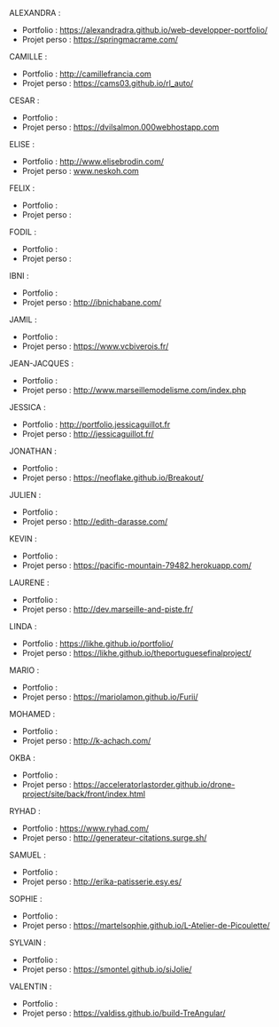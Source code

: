 ALEXANDRA :
* Portfolio : https://alexandradra.github.io/web-developper-portfolio/
* Projet perso : https://springmacrame.com/

CAMILLE :
* Portfolio : http://camillefrancia.com
* Projet perso : https://cams03.github.io/rl_auto/

CESAR :
* Portfolio :
* Projet perso : https://dvilsalmon.000webhostapp.com

ELISE :
* Portfolio : http://www.elisebrodin.com/
* Projet perso : www.neskoh.com

FELIX :
* Portfolio :
* Projet perso :

FODIL :
* Portfolio :
* Projet perso :

IBNI :
* Portfolio :
* Projet perso : http://ibnichabane.com/

JAMIL :
* Portfolio :
* Projet perso : https://www.vcbiverois.fr/

JEAN-JACQUES  :
* Portfolio :
* Projet perso : http://www.marseillemodelisme.com/index.php

JESSICA :
* Portfolio : http://portfolio.jessicaguillot.fr
* Projet perso : http://jessicaguillot.fr/

JONATHAN :
* Portfolio :
* Projet perso : https://neoflake.github.io/Breakout/ 

JULIEN :
* Portfolio :
* Projet perso : http://edith-darasse.com/

KEVIN :
* Portfolio :
* Projet perso : https://pacific-mountain-79482.herokuapp.com/

LAURENE :
* Portfolio :
* Projet perso : http://dev.marseille-and-piste.fr/

LINDA :
* Portfolio :  https://likhe.github.io/portfolio/
* Projet perso : https://likhe.github.io/theportuguesefinalproject/

MARIO :
* Portfolio :
* Projet perso : https://mariolamon.github.io/Furii/

MOHAMED :
* Portfolio :
* Projet perso : http://k-achach.com/

OKBA :
* Portfolio :
* Projet perso : https://acceleratorlastorder.github.io/drone-project/site/back/front/index.html

RYHAD :
* Portfolio : https://www.ryhad.com/
* Projet perso : http://generateur-citations.surge.sh/

SAMUEL :
* Portfolio :
* Projet perso : http://erika-patisserie.esy.es/

SOPHIE :
* Portfolio :
* Projet perso : https://martelsophie.github.io/L-Atelier-de-Picoulette/

SYLVAIN :
* Portfolio :
* Projet perso : https://smontel.github.io/siJolie/

VALENTIN :
* Portfolio :
* Projet perso : https://valdiss.github.io/build-TreAngular/
